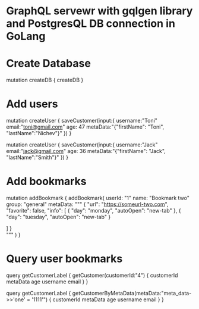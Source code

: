 # GraphQL servewr with gqlgen library and PostgresQL DB connection in GoLang

# Create Database

mutation createDB {
  createDB
}

# Add users

mutation createUser {
  saveCustomer(input:{
    username:"Toni"
    email:"toni@gmail.com"
    age: 47
    metaData:"{\"firstName\": \"Toni\", \"lastName\":\"Nichev\"}"
  })
}

mutation createUser {
  saveCustomer(input:{
    username:"Jack"
    email:"jack@gmail.com"
    age: 36
    metaData:"{\"firstName\": \"Jack\", \"lastName\":\"Smith\"}"
  })
}

# Add bookmarks


mutation addBookmark {
  addBookmark(
    userId: "1"
    name: "Bookmark two"
    group: "general"
    metaData: """
{
  "url": "https://someurl-two.com",
  "favorite": false,
  "info": [
    {
      "day": "monday",
      "autoOpen": "new-tab"
    },
    {
     "day": "tuesday",
     "autoOpen": "new-tab"
    }
    
  ]
}    
    """
  )
}

# Query user bookmarks

query getCustomerLabel {
  getCustomer(customerId:"4") {
    customerId
    metaData
    age
    username
    email
  }
}



query getCustomerLabel {
  getCustomerByMetaData(metaData:"meta_data->>'one' = '1111'") {
    customerId
    metaData
    age
    username
    email
  }
}




